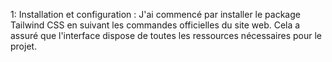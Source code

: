1: Installation et configuration :
 J'ai commencé par installer le package Tailwind CSS en suivant les commandes officielles du site web. Cela a assuré que l'interface dispose de toutes les ressources nécessaires pour le projet. 
